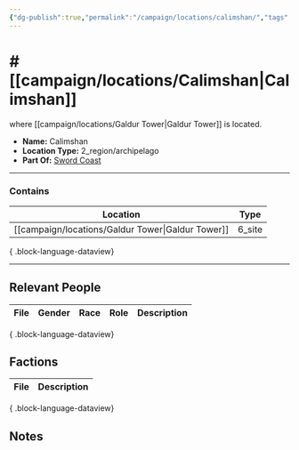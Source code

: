 ```yaml
---
{"dg-publish":true,"permalink":"/campaign/locations/calimshan/","tags":["location"],"noteIcon":"","created":"2025-10-26T19:51:48.681-07:00","updated":"2025-10-28T07:51:15.495-07:00"}
---
```


# # [[campaign/locations/Calimshan\|Calimshan]]
where [[campaign/locations/Galdur Tower\|Galdur Tower]] is located. 
<p><span><ul>
<li dir="auto"><strong>Name:</strong> Calimshan</li>
<li dir="auto"><strong>Location Type:</strong> 2_region/archipelago</li>
<li dir="auto"><strong>Part Of:</strong> <a data-tooltip-position="top" aria-label="campaign/locations/Sword Coast.md" data-href="campaign/locations/Sword Coast.md" href="campaign/locations/Sword Coast.md" class="internal-link" target="_blank" rel="noopener nofollow">Sword Coast</a></li>
</ul></span></p>

---

### Contains
| Location                                             | Type   |
| ---------------------------------------------------- | ------ |
| [[campaign/locations/Galdur Tower\|Galdur Tower]] | 6_site |

{ .block-language-dataview}

---

## Relevant People
| File | Gender | Race | Role | Description |
| ---- | ------ | ---- | ---- | ----------- |

{ .block-language-dataview}

## Factions
| File | Description |
| ---- | ----------- |

{ .block-language-dataview}

## Notes
